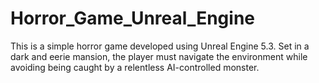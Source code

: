 # Horror_Game_Unreal_Engine
This is a simple horror game developed using Unreal Engine 5.3. Set in a dark and eerie mansion, the player must navigate the environment while avoiding being caught by a relentless AI-controlled monster.
